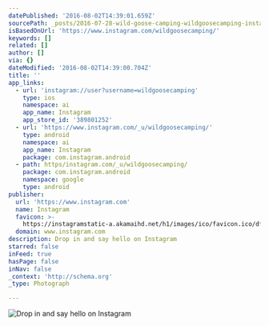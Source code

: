 ```yaml
---
datePublished: '2016-08-02T14:39:01.659Z'
sourcePath: _posts/2016-07-28-wild-goose-camping-wildgoosecamping-instagram-photos-an.md
isBasedOnUrl: 'https://www.instagram.com/wildgoosecamping/'
keywords: []
related: []
author: []
via: {}
dateModified: '2016-08-02T14:39:00.704Z'
title: ''
app_links:
  - url: 'instagram://user?username=wildgoosecamping'
    type: ios
    namespace: ai
    app_name: Instagram
    app_store_id: '389801252'
  - url: 'https://www.instagram.com/_u/wildgoosecamping/'
    type: android
    namespace: ai
    app_name: Instagram
    package: com.instagram.android
  - path: https/instagram.com/_u/wildgoosecamping/
    package: com.instagram.android
    namespace: google
    type: android
publisher:
  url: 'https://www.instagram.com'
  name: Instagram
  favicon: >-
    https://instagramstatic-a.akamaihd.net/h1/images/ico/favicon.ico/dfa85bb1fd63.ico
  domain: www.instagram.com
description: Drop in and say hello on Instagram
starred: false
inFeed: true
hasPage: false
inNav: false
_context: 'http://schema.org'
_type: Photograph

---
```

![Drop in and say hello on Instagram](https://the-grid-user-content.s3-us-west-2.amazonaws.com/19951187-52d5-4304-bbf5-5881097af3d9.jpg)